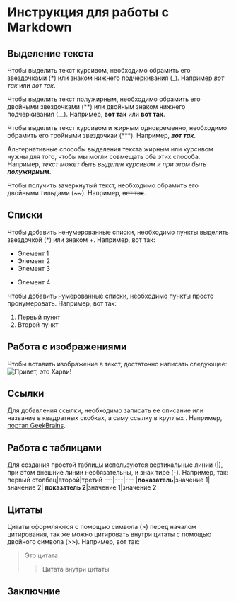 # Инструкция для работы с Markdown

## Выделение текста

Чтобы выделить текст курсивом, необходимо обрамить его звездочками (*) или знаком нижнего подчеркивания (_). Например *вот так* или _вот так_.

Чтобы выделить текст полужирным, необходимо обрамить его двойными звездочками (**) или двойным знаком нижнего подчеркивания (__). Например, **вот так** или __вот так__.

Чтобы выделить текст курсивом и жирным одновременно, необходимо обрамить его тройными звездочкаи (***). Например, ***вот так***.

Альтернативные способы выделения текста жирным или курсивом нужны для того, чтобы мы могли совмещать оба этих способа. Например, _текст может быть выделен курсивом и при этом быть **полужирным**_.

Чтобы получить зачеркнутый текст, необходимо обрамить его двойными тильдами (~~). Например, ~~вот так~~.

## Списки

Чтобы добавить ненумерованные списки, необходимо пункты выделить звездочкой (*) или знаком +. Например, вот так:
* Элемент 1
* Элемент 2
* Элемент 3
+ Элемент 4

Чтобы добавить нумерованные списки, необходимо пункты просто пронумеровать. Например, вот так:
1. Первый пункт
2. Второй пункт

## Работа с изображениями

Чтобы вставить изображение в текст, достаточно написать следующее:
![Привет, это Харви!](cat.jpg)

## Ссылки

Для добавления ссылки, необходимо записать ее описание или название в квадратных скобках, а саму ссылку в круглых [](). Например, [портал GeekBrains](https://gb.ru/).

## Работа с таблицами

Для создания простой таблицы используются вертикальные линии (|), при этом внешние линии необязательны, и знак тире (-). Например, так:
первый столбец|второй|третий
---|---|---
|**показатель**|значение 1|значение 2|
**показатель 2**|значение 1|значение 2

## Цитаты

Цитаты оформляются с помощью символа (>) перед началом цитирования, так же можно цитировать внутри цитаты с помощью двойного символа (>>). Например, вот так:
>Это цитата
>>Цитата внутри цитаты

## Заключние
